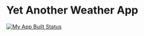 # Yet Another Weather App

[![My App Built Status](https://github.com/somik-nus/yet_another_weather_app/actions/workflows/main.yaml/badge.svg)](https://github.com/somik-nus/yet_another_weather_app/actions/workflows/main.yaml)

